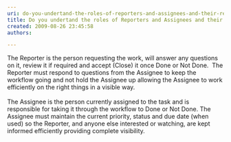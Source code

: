 ```yaml
---
uri: do-you-undertand-the-roles-of-reporters-and-assignees-and-their-responsibilities
title: Do you undertand the roles of Reporters and Assignees and their responsibilities?
created: 2009-08-26 23:45:58
authors:

---
```





<span class='intro'> The&#160;Reporter is the person requesting the work, will answer any questions on it, review it if required&#160;and accept (Close)&#160;it once Done or Not Done.&#160; The Reporter must respond to questions from the Assignee to keep the workflow going and not hold the Assignee up allowing the Assignee to work efficiently on the right things in a visible way.<br>
<br>
The Assignee is the person currently assigned to the task and is responsible for taking it through the workflow&#160;to Done or Not Done. The Assignee must maintain the current priority, status and due date (when used)&#160;so the Reporter, and anyone else interested or watching, are kept informed efficiently providing complete visibility.<br>
 </span>




